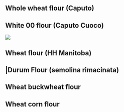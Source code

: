 ## Whole wheat flour (Caputo)



## White 00 flour (Caputo Cuoco)

![](https://lh3.googleusercontent.com/pw/AP1GczPy7VWGRxP_hZQZcLoIFabdpX8oCWMaOylDPXQdhVajsi7FWNdjL22tfxcUeoOb1KZoC7VflVzD6uKDSELgksz92A8-0tCKWRcRzcMi-X9x2mRBMXVyFQmDAi3nzlXB_Su_uRP2MaP12D43xXyHcwTF=w435-h569-s-no-gm?authuser=0)

## Wheat flour (HH Manitoba)



## |Durum Flour (semolina rimacinata)


## Wheat buckwheat flour

## Wheat corn flour